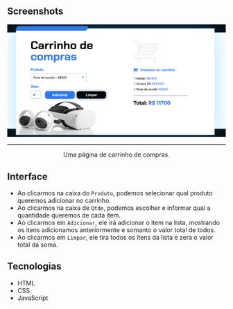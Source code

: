 ## Screenshots
![Screenshot da tela inicial](assets/screenshot.png) 

<hr>
<p align="center"> Uma página de carrinho de compras.</p>

## Interface
* Ao clicarmos na caixa do `Produto`, podemos selecionar qual produto queremos adicionar no carrinho.
* Ao clicarmos na caixa de `Qtde`, podemos escolher e informar qual a quantidade queremos de cada item.
* Ao clicarmos em `Adicionar`, ele irá adicionar o item na lista, mostrando os itens adicionamos anteriormente e somanto o valor total de todos.
* Ao clicarmos em `Limpar`, ele tira todos os itens da lista e zera o valor total da soma.


## Tecnologias
* HTML
* CSS
* JavaScript
